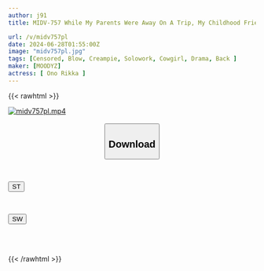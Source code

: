 ```yaml
---
author: j91
title: MIDV-757 While My Parents Were Away On A Trip, My Childhood Friend Came Over And Asked Me, "I've Just Got My First Boyfriend, Can You Practice Sex With Me Just Once?" She Brought A Condom And Asked Me. I Said It Would Be Just Once, But I Was So Awakened To The Pleasure Of The Dick That We Had Sex Without A Condom For Three Days And Three Nights. Rikka Ono

url: /v/midv757pl
date: 2024-06-28T01:55:00Z
image: "midv757pl.jpg"
tags: [Censored, Blow, Creampie, Solowork, Cowgirl, Drama, Back	]
maker: [MOODYZ]
actress: [ Ono Rikka ]
---
```



{{< rawhtml >}}

<div class="video" data-videoid="y7pYV0PZA8s184o">
    <a href="javascript:;">
        <img src="/v/midv757pl/midv757pl.jpg" width="WIDTH" height="HEIGHT" alt="midv757pl.mp4" loading="lazy">
    </a>
</div>

<script type="text/javascript" src="https://j91.asia/asset/on-demand-st.js"></script>

<br>
  <link rel="stylesheet" href="https://j91.asia/asset/bs5.css">
  
  <center>
  <button class="btn btn-primary" type="button" data-bs-toggle="collapse" data-bs-target=".multi-collapse" aria-expanded="false" aria-controls="multiCollapseExample1 multiCollapseExample2"><h2>Download</h2></button></center>
</p>
<div class="row">
  <div class="col">
    <div class="collapse multi-collapse" id="multiCollapseExample1">
      <div class="card card-body">
	      	      <br>
<div class="buttons">  
<p><a href="/v/midv757pl/st.html" target="_blank"><button class="btn-hover color-3"><i class="fa fa-download"></i> ST</button></a></p></div>
    </div>
  </div>
</div>
  <div class="col">
    <div class="collapse multi-collapse" id="multiCollapseExample2">
      <div class="card card-body">
	      <br>
<div class="buttons">
<p><a href="/v/midv757pl/sw.html" target="_blank"><button class="btn-hover color-2"><i class="fa fa-download"></i> SW</button></a></p></div>
<br><br>
      </div>
    </div>
  </div>
</div>

{{< /rawhtml >}}